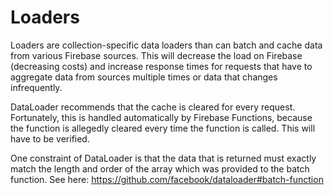 # Loaders

Loaders are collection-specific data loaders than can batch and cache data from various Firebase sources. This will decrease the load on Firebase (decreasing costs) and increase response times for requests that have to aggregate data from sources multiple times or data that changes infrequently.

DataLoader recommends that the cache is cleared for every request. Fortunately, this is handled automatically by Firebase Functions, because the function is allegedly cleared every time the function is called. This will have to be verified.

One constraint of DataLoader is that the data that is returned must exactly match the length and order of the array which was provided to the batch function. See here: https://github.com/facebook/dataloader#batch-function
